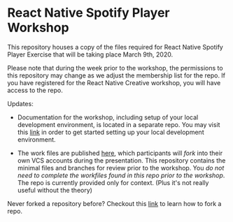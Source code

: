 # React Native Spotify Player Workshop


This repository houses a copy of the files required for React Native Spotify Player Exercise that will be taking place March 9th, 2020.

Please note that during the week prior to the workshop, the permissions to this repository may change as we adjust the membership list for the repo. If you have registered for the React Native Creative workshop, you will have access to the repo.

Updates:

* Documentation for the workshop, including setup of your local development environment, is located in a separate repo. You may visit this [link]( https://github.com/university-of-toronto-fsf/rnspotify-docs.git ) in order to get started setting up your local development environment.

* The work files are published [here](https://github.com/university-of-toronto-fsf/rnc-spotify), which participants will *fork* into their own VCS accounts during the presentation. This repository contains the minimal files and branches for review prior to the workshop. You *do not need to complete the workfiles found in this repo prior to the workshop*. The repo is currently provided only for context. (Plus it's not really useful without the theory)

Never forked a repository before? Checkout this [link](https://help.github.com/en/github/getting-started-with-github/fork-a-repo) to learn how to fork a repo.

